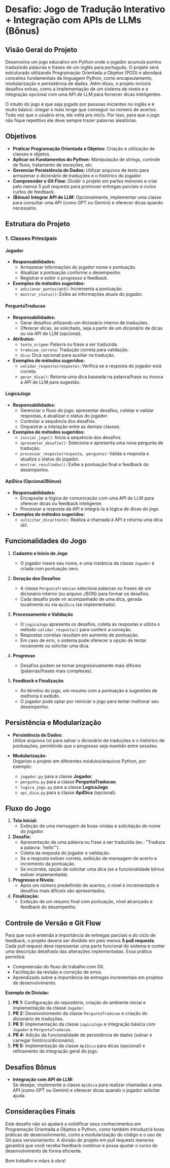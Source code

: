 # Desafio: Jogo de Tradução Interativo + Integração com APIs de LLMs (Bônus)

## Visão Geral do Projeto

Desenvolva um jogo educativo em Python onde o jogador acumula pontos traduzindo palavras e frases de um inglês para português. O projeto será estruturado utilizando Programação Orientada a Objetos (POO) e abordará conceitos fundamentais da linguagem Python, como encapsulamento, modularização e persistência de dados. Além disso, o projeto incluirá desafios extras, como a implementação de um sistema de níveis e a integração opcional com uma API de LLM para fornecer dicas inteligentes.

O intuito do jogo é que seja jogado por pessoas iniciantes no inglês e é muito básico: chegar o mais longe que conseguir no número de acertos. Toda vez que o usuário erra, ele volta pro início. Por isso, para que o jogo não fique repetitivo ele deve sempre trazer palavras aleatórias.

## Objetivos

- **Praticar Programação Orientada a Objetos:** Criação e utilização de classes e objetos.
- **Aplicar os Fundamentos do Python:** Manipulação de strings, controle de fluxo, tratamento de exceções, etc.
- **Gerenciar Persistência de Dados:** Utilizar arquivos de texto para armazenar o dicionário de traduções e o histórico do jogador.
- **Compreender o Git Flow:** Dividir o projeto em partes menores e criar pelo menos 5 pull requests para promover entregas parciais e ciclos curtos de feedback.
- **(Bônus) Integrar API de LLM:** Opcionalmente, implementar uma classe para consultar uma API (como GPT ou Gemini) e oferecer dicas quando necessário.

## Estrutura do Projeto

### 1. Classes Principais

#### **Jogador**
- **Responsabilidades:**
  - Armazenar informações do jogador nome e pontuação.
  - Atualizar a pontuação conforme o desempenho.
  - Registrar e exibir o progresso e feedback.
- **Exemplos de métodos sugeridos:**
  - `adicionar_pontos(qtd)`: Incrementa a pontuação.
  - `mostrar_status()`: Exibe as informações atuais do jogador.

#### **PerguntaTraducao**
- **Responsabilidades:**
  - Gerar desafios utilizando um dicionário interno de traduções.
  - Oferecer dicas, se solicitado, seja a partir de um dicionário de dicas ou via API de LLM (opcional).
- **Atributos:**
  - `texto_origem`: Palavra ou frase a ser traduzida.
  - `traducao_correta`: Tradução correta para validação.
  - `dica`: Dica opcional para auxiliar na tradução.
- **Exemplos de métodos sugeridos:**
  - `validar_resposta(resposta)`: Verifica se a resposta do jogador está correta.
  - `gerar_dica()`: Retorna uma dica baseada na palavra/frase ou invoca a API de LLM para sugestão.

#### **LogicaJogo**
- **Responsabilidades:**
  - Gerenciar o fluxo do jogo: apresentar desafios, coletar e validar respostas, e atualizar o status do jogador.
  - Controlar a sequência dos desafios.
  - Orquestrar a interação entre as demais classes.
- **Exemplos de métodos sugeridos:**
  - `iniciar_jogo()`: Inicia a sequência dos desafios.
  - `apresentar_desafio()`: Seleciona e apresenta uma nova pergunta de tradução.
  - `processar_resposta(resposta, pergunta)`: Valida a resposta e atualiza o status do jogador.
  - `mostrar_resultados()`: Exibe a pontuação final e feedback do desempenho.

#### **ApiDica (Opcional/Bônus)**
- **Responsabilidades:**
  - Encapsular a lógica de comunicação com uma API de LLM para oferecer dicas ou feedback inteligente.
  - Processar a resposta da API e integrá-la à lógica de dicas do jogo.
- **Exemplos de métodos sugeridos:**
  - `solicitar_dica(texto)`: Realiza a chamada à API e retorna uma dica útil.

## Funcionalidades do Jogo

1. **Cadastro e Início de Jogo**
   - O jogador insere seu nome, e uma instância da classe `Jogador` é criada com pontuação zero.
   
2. **Geração dos Desafios**
   - A classe `PerguntaTraducao` seleciona palavras ou frases de um dicionário interno (ou arquivo JSON) para formar os desafios.
   - Cada desafio pode vir acompanhado de uma dica, gerada localmente ou via `ApiDica` (se implementado).

3. **Processamento e Validação**
   - O `LogicaJogo` apresenta os desafios, coleta as respostas e utiliza o método `validar_resposta()` para conferir a correção.
   - Respostas corretas resultam em aumento de pontuação.
   - Em caso de erro, o sistema pode oferecer a opção de tentar novamente ou solicitar uma dica.

4. **Progresso**
   - Desafios podem se tornar progressivamente mais difíceis (palavras/frases mais complexas).

5. **Feedback e Finalização**
   - Ao término do jogo, um resumo com a pontuação e sugestões de melhoria é exibido.
   - O jogador pode optar por reiniciar o jogo para tentar melhorar seu desempenho.

## Persistência e Modularização

- **Persistência de Dados:**  
  Utilize arquivos txt para salvar o dicionário de traduções e o histórico de pontuações, permitindo que o progresso seja mantido entre sessões.
  
- **Modularização:**  
  Organize o projeto em diferentes módulos/arquivos Python, por exemplo:
  - `jogador.py` para a classe **Jogador**.
  - `pergunta.py` para a classe **PerguntaTraducao**.
  - `logica_jogo.py` para a classe **LogicaJogo**.
  - `api_dica.py` para a classe **ApiDica** (opcional).

## Fluxo do Jogo

1. **Tela Inicial:**
   - Exibição de uma mensagem de boas-vindas e solicitação do nome do jogador.
2. **Desafio:**
   - Apresentação de uma palavra ou frase a ser traduzida (ex.: "Traduza a palavra: 'hello'").
   - Coleta da resposta do jogador e validação.
   - Se a resposta estiver correta, exibição de mensagem de acerto e incremento da pontuação.
   - Se incorreta, opção de solicitar uma dica (se a funcionalidade bônus estiver implementada).
3. **Progresso e Níveis:**
   - Após um número predefinido de acertos, o nível é incrementado e desafios mais difíceis são apresentados.
4. **Finalização:**
   - Exibição de um resumo final com pontuação, nível alcançado e feedback do desempenho.

## Controle de Versão e Git Flow

Para que você entenda a importância de entregas parciais e do ciclo de feedback, o projeto deverá ser dividido em pelo menos **5 pull requests**. Cada pull request deve representar uma parte funcional do sistema e conter uma descrição detalhada das alterações implementadas. Essa prática permitirá:

- Compreensão do fluxo de trabalho com Git.
- Facilitação da revisão e correção de erros.
- Aprendizado sobre a importância de entregas incrementais em projetos de desenvolvimento.

**Exemplo de Divisão:**
1. **PR 1:** Configuração do repositório, criação do ambiente inicial e implementação da classe `Jogador`.
2. **PR 2:** Desenvolvimento da classe `PerguntaTraducao` e criação do dicionário de traduções.
3. **PR 3:** Implementação da classe `LogicaJogo` e integração básica com `Jogador` e `PerguntaTraducao`.
4. **PR 4:** Adição da funcionalidade de persistência de dados (salvar e carregar histórico/dicionário).
5. **PR 5:** Implementação da classe `ApiDica` para dicas (opcional) e refinamento da integração geral do jogo.

## Desafios Bônus

- **Integração com API de LLM:**  
  Se desejar, implemente a classe `ApiDica` para realizar chamadas a uma API (como GPT ou Gemini) e oferecer dicas quando o jogador solicitar ajuda.
  
## Considerações Finais

Este desafio não só ajudará a solidificar seus conhecimentos em Programação Orientada a Objetos e Python, como também introduzirá boas práticas de desenvolvimento, como a modularização do código e o uso de Git para versionamento. A divisão do projeto em pull requests menores garantirá que você receba feedback contínuo e possa ajustar o curso do desenvolvimento de forma eficiente.

Bom trabalho e mãos à obra!